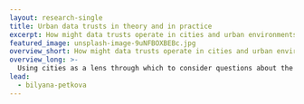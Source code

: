 ```yaml
---
layout: research-single
title: Urban data trusts in theory and in practice
excerpt: How might data trusts operate in cities and urban environments?
featured_image: unsplash-image-9uNFBOXBEBc.jpg
overview_short: How might data trusts operate in cities and urban environments?
overview_long: >-
  Using cities as a lens through which to consider questions about the collectivisation of data rights, this project is investigating how a civil data trust might be created in Graz, Austria. By combining insights from urban law and data protection law, it hopes to identify how Urban Data Trusts can be made compatible with both the provisions of the General Data Protection Regulation and other regulatory interventions that influence the design and operation of urban environments. It will also explore the opportunities for sharing data between different city trusts.
lead:
  - bilyana-petkova
---
```

